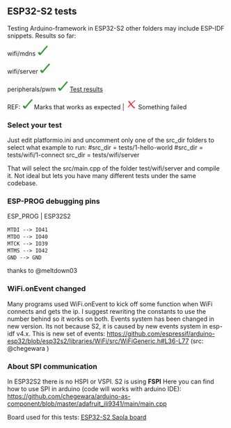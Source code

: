 ## ESP32-S2 tests 

Testing Arduino-framework in ESP32-S2 other folders may include ESP-IDF snippets. Results so far:

wifi/mdns  ![Works](/svg/ok.svg)

wifi/server  ![Works](/svg/ok.svg)

peripherals/pwm  ![Works](/svg/ok.svg) [Test results](/tests/peripherals/pwm/Test-results.txt)


REF:
![Works](/svg/ok.svg) Marks that works as expected | ![Fails](/svg/no.svg) Something failed

### Select your test

Just edit platformio.ini and uncomment only one of the src_dir folders to select what example to run:
#src_dir = tests/1-hello-world
#src_dir = tests/wifi/1-connect
src_dir = tests/wifi/server

That will select the src/main.cpp of the folder test/wifi/server and compile it. Not ideal but lets you have many different tests under the same codebase.

### ESP-PROG debugging pins

ESP_PROG | ESP32S2

    MTDI --> IO41
    MTDO --> IO40
    MTCK --> IO39
    MTMS --> IO42
    GND --> GND

thanks to @meltdown03

### WiFi.onEvent changed

Many programs used WiFi.onEvent to kick off some function when WiFi connects and gets the ip. I suggest rewriting the constants to use the number behind so it works on both.
Events system has been changed in new version. Its not because S2, it is caused by new events system in esp-idf v4.x.
This is new set of events:
https://github.com/espressif/arduino-esp32/blob/esp32s2/libraries/WiFi/src/WiFiGeneric.h#L36-L77 (src: @chegewara )

### About SPI communication

In ESP32S2 there is no HSPI or VSPI. S2 is using **FSPI** 
Here you can find how to use SPI in arduino (code will works with arduino IDE):
https://github.com/chegewara/arduino-as-component/blob/master/adafruit_ili9341/main/main.cpp


Board used for this tests:
[ESP32-S2 Saola board](https://twitter.com/martinfasani/status/1266352305575727105)
